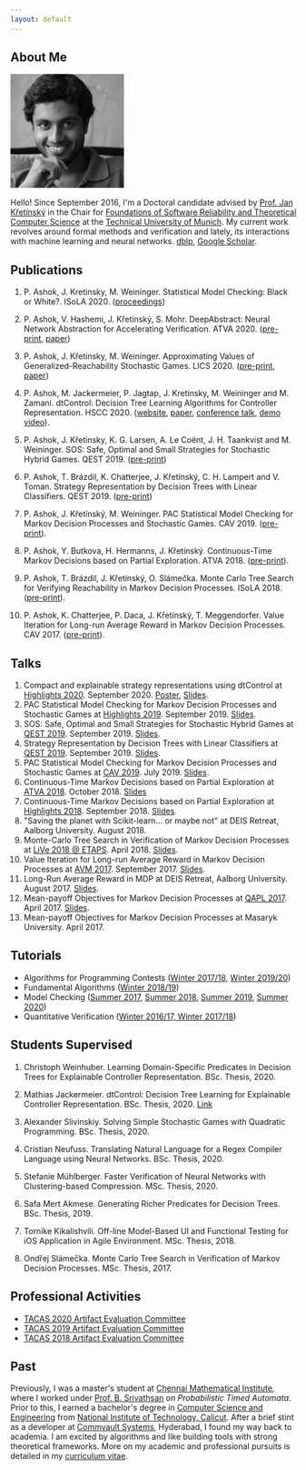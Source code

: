 ```yaml
---
layout: default
---
```


## About Me

<img class="profile-picture" src="s200_pranav.ashok.jpg">

Hello! Since September 2016, I'm a Doctoral candidate advised by 
[Prof. Jan K&#345;et&iacute;nsk&yacute;](https://www7.in.tum.de/~kretinsk/) in the Chair for [Foundations of Software Reliability and Theoretical Computer Science](https://www7.in.tum.de/home/index.php) at the [Technical University of Munich](http://www.in.tum.de). My current work revolves around formal methods and verification and lately, its interactions with machine learning and neural networks. [dblp](https://dblp.uni-trier.de/pers/hd/a/Ashok:Pranav), [Google Scholar](https://scholar.google.com/citations?user=QHIE7i0AAAAJ).

## Publications
1. P. Ashok, J. Kretinsky, M. Weininger.  Statistical Model Checking: Black or White?. ISoLA 2020. ([proceedings](https://www.springer.com/gp/book/9783030614669))

1. P. Ashok, V. Hashemi, J. Křetínský, S. Mohr. DeepAbstract: Neural Network Abstraction for Accelerating Verification. ATVA 2020. ([pre-print](https://arxiv.org/abs/2006.13735), [paper](https://link.springer.com/chapter/10.1007%2F978-3-030-59152-6_5))

1. P. Ashok, J. Křetinsky, M. Weininger. Approximating Values of Generalized-Reachability Stochastic Games. LICS 2020. ([pre-print](https://arxiv.org/abs/1908.05106), [paper](https://dl.acm.org/doi/10.1145/3373718.3394761))

1. P. Ashok, M. Jackermeier, P. Jagtap, J. Kretinsky, M. Weininger and M. Zamani. dtControl: Decision Tree Learning Algorithms for Controller Representation. HSCC 2020. ([website](itettps://dtcontrol.model.in.tum.de/), [paper](https://dl.acm.org/doi/abs/10.1145/3365365.3382220), [conference talk](https://www.youtube.com/watch?v=K6d3pS6Ege0), [demo video](https://www.youtube.com/watch?v=qS8FQ3pCeE4)).

1. P. Ashok, J. Křetinsky, K. G. Larsen, A. Le Coënt, J. H. Taankvist and M. Weininger. SOS: Safe, Optimal and Small Strategies for Stochastic Hybrid Games. QEST 2019. ([pre-print](https://arxiv.org/abs/1906.10640))

1. P. Ashok, T. Brázdil, K. Chatterjee, J. Křetínský, C. H. Lampert and V. Toman. Strategy Representation by Decision Trees with Linear Classifiers. QEST 2019. ([pre-print](https://arxiv.org/abs/1906.08178))

1. P. Ashok, J. Křetínský, M. Weininger. PAC Statistical Model Checking for Markov Decision Processes and Stochastic Games. CAV 2019. ([pre-print](https://arxiv.org/abs/1905.04403)).

1. P. Ashok, Y. Butkova, H. Hermanns, J. Křetínský. Continuous-Time Markov Decisions based on Partial Exploration. ATVA 2018. ([pre-print](https://arxiv.org/abs/1807.09641)).

1. P. Ashok, T. Brázdil, J. Křetínský, O. Slámečka. Monte Carlo Tree Search for Verifying Reachability in Markov Decision Processes. ISoLA 2018. ([pre-print](https://arxiv.org/abs/1809.03299)).

1. P. Ashok, K. Chatterjee, P. Daca, J. Křetínský, T. Meggendorfer. Value Iteration for Long-run Average Reward in Markov Decision Processes. CAV 2017. ([pre-print](https://arxiv.org/abs/1705.02326)).

## Talks

1. Compact and explainable strategy representations using dtControl at [Highlights 2020](http://highlights-conference.org/). September 2020. [Poster](http://highlights-conference.org/2020-posters/2A/poster-2A-4.png), [Slides](https://docs.google.com/presentation/d/1rOXvQ9_bSLBCsjXJrLBciYhlgM9vaG8j521zNrt1C0Q/edit?usp=sharing).
1. PAC Statistical Model Checking for Markov Decision Processes and Stochastic Games at [Highlights 2019](http://highlights-conference.org/). September 2019. [Slides](Highlights-19-09-2019-Slides.pdf).
1. SOS: Safe, Optimal and Small Strategies for Stochastic Hybrid Games at [QEST 2019](http://www.qest.org/qest2019/index.html). September 2019. [Slides](QEST-2019-SOS-DT-in-Stratego.pdf).
1. Strategy Representation by Decision Trees with Linear Classifiers at [QEST 2019](http://www.qest.org/qest2019/index.html). September 2019. [Slides](QEST-2019-DT-with-linear-classifiers.pdf).
1. PAC Statistical Model Checking for Markov Decision Processes and Stochastic Games at [CAV 2019](http://i-cav.org/2019/). July 2019. [Slides](CAV-16-July-2019.pdf).
1. Continuous-Time Markov Decisions based on Partial Exploration at [ATVA 2018](http://atva-conference.org/). October 2018. [Slides](https://docs.google.com/presentation/d/e/2PACX-1vRgxGcEriIO4fCOvGZ_hbstWtC88WifuxQ0lcD8sUM0JYBxLuSUqIctBIfj39ur2hEMdBHHJGw9_42n/pub?start=false&loop=false&delayms=60000)
1. Continuous-Time Markov Decisions based on Partial Exploration at [Highlights 2018](http://highlights-conference.org/). September 2018. [Slides](Highlights-20-09-2018-Slides.pdf).
1. "Saving the planet with Scikit-learn... or maybe not" at DEIS Retreat, Aalborg University. August 2018.
1. Monte-Carlo Tree Search in Verification of Markov Decision Processes at [LiVe 2018 @ ETAPS](https://www7.in.tum.de/~kretinsk/LiVe2018.html). April 2018. [Slides](LiVe-20-April-2018.pdf).
1. Value Iteration for Long-run Average Reward in Markov Decision Processes at [AVM 2017](http://avm2017.inf.mit.bme.hu/). September 2017. [Slides](AVM-19-September-2017.pdf).
1. Long-Run Average Reward in MDP at DEIS Retreat, Aalborg University. August 2017. [Slides](DEIS-Retreat-Aalborg-9-Aug-2017.pdf).
1. Mean-payoff Objectives for Markov Decision Processes at [QAPL 2017](http://qapl17.doc.ic.ac.uk/). April 2017. [Slides](QAPL-23-April-2017.pdf).
1. Mean-payoff Objectives for Markov Decision Processes at Masaryk University. April 2017.


## Tutorials

- Algorithms for Programming Contests ([Winter 2017/18](https://www7.in.tum.de/um/courses/praktika/conpra/WS17/), [Winter 2019/20](https://www7.in.tum.de/um/courses/praktika/conpra/WS19/))
- Fundamental Algorithms ([Winter 2018/19](https://www7.in.tum.de/um/courses/fundalg/ws1819/fa.html))
- Model Checking ([Summer 2017](https://www7.in.tum.de/um/courses/mc/ss2017/), [Summer 2018](https://www7.in.tum.de/um/courses/mc/ss2018/), [Summer 2019](https://www7.in.tum.de/um/courses/mc/ss2019/), [Summer 2020](https://www7.in.tum.de/um/courses/mc/ss2020/))
- Quantitative Verification ([Winter 2016/17, Winter 2017/18](https://www7.in.tum.de/um/courses/QV/ws1819/qv.html))


## Students Supervised

1. Christoph Weinhuber. Learning Domain-Specific Predicates in Decision Trees for Explainable Controller Representation. BSc. Thesis, 2020.

1. Mathias Jackermeier. dtControl: Decision Tree Learning for Explainable Controller Representation. BSc. Thesis, 2020. [Link](https://mediatum.ub.tum.de/node?id=1547107)

1. Alexander Slivinskiy. Solving Simple Stochastic Games with Quadratic Programming. BSc. Thesis, 2020.

1. Cristian Neufuss. Translating Natural Language for a Regex Compiler Language using Neural Networks. BSc. Thesis, 2020.

1. Stefanie Mühlberger. Faster Verification of Neural Networks with Clustering-based Compression. MSc. Thesis, 2020.

1. Safa Mert Akmese. Generating Richer Predicates for Decision Trees. BSc. Thesis, 2019.

1. Tornike Kikalishvili. Off-line Model-Based UI and Functional Testing for iOS Application in Agile Environment. MSc. Thesis, 2018.

1. Ond&#345;ej Sl&aacute;me&#269;ka. Monte Carlo Tree Search in Verification of Markov Decision Processes. MSc. Thesis, 2017.

## Professional Activities

* [TACAS 2020 Artifact Evaluation Committee](https://tacas.info/artifacts-20.php)
* [TACAS 2019 Artifact Evaluation Committee](https://conf.researchr.org/track/etaps-2019/tacas-2019-papers#Artifact-Evaluation-for-TACAS-19)
* [TACAS 2018 Artifact Evaluation Committee](https://tacas.info/artifacts-18.php)

## Past

Previously, I was a master's student at [Chennai Mathematical Institute](http://www.cmi.ac.in), where I worked under [Prof. B. Srivathsan](http://www.cmi.ac.in/~sri) on _Probabilistic Timed Automata_. Prior to this, I earned a bachelor's degree in [Computer Science and Engineering](http://cse.nitc.ac.in/) from [National Institute of Technology, Calicut](http://www.nitc.ac.in). After a brief stint as a developer at [Commvault Systems](http://www.commvault.com), Hyderabad, I found my way back to academia. I am excited by algorithms and like building tools with strong theoretical frameworks. More on my academic and professional pursuits is detailed in my
[curriculum vitae](PranavAshokCV.pdf).
